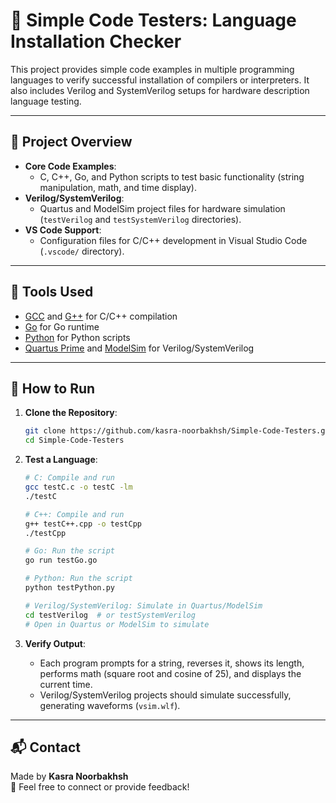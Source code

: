# 🧪 Simple Code Testers: Language Installation Checker

This project provides simple code examples in multiple programming languages to verify successful installation of compilers or interpreters. It also includes Verilog and SystemVerilog setups for hardware description language testing.

---

## 📌 Project Overview

- **Core Code Examples**:
  - C, C++, Go, and Python scripts to test basic functionality (string manipulation, math, and time display).
- **Verilog/SystemVerilog**:
  - Quartus and ModelSim project files for hardware simulation (`testVerilog` and `testSystemVerilog` directories).
- **VS Code Support**:
  - Configuration files for C/C++ development in Visual Studio Code (`.vscode/` directory).

---

## 🧰 Tools Used

- [GCC](https://gcc.gnu.org/) and [G++](https://gcc.gnu.org/) for C/C++ compilation
- [Go](https://golang.org/) for Go runtime
- [Python](https://www.python.org/) for Python scripts
- [Quartus Prime](https://www.intel.com/content/www/us/en/software/programmable/quartus-prime/overview.html) and [ModelSim](https://www.intel.com/content/www/us/en/software/programmable/quartus-prime/model-sim.html) for Verilog/SystemVerilog

---

## 🚀 How to Run

1. **Clone the Repository**:
   ```bash
   git clone https://github.com/kasra-noorbakhsh/Simple-Code-Testers.git
   cd Simple-Code-Testers
   ```

2. **Test a Language**:
   ```bash
   # C: Compile and run
   gcc testC.c -o testC -lm
   ./testC
   ```

   ```bash
   # C++: Compile and run
   g++ testC++.cpp -o testCpp
   ./testCpp
   ```

   ```bash
   # Go: Run the script
   go run testGo.go
   ```

   ```bash
   # Python: Run the script
   python testPython.py
   ```

   ```bash
   # Verilog/SystemVerilog: Simulate in Quartus/ModelSim
   cd testVerilog  # or testSystemVerilog
   # Open in Quartus or ModelSim to simulate
   ```

3. **Verify Output**:
   - Each program prompts for a string, reverses it, shows its length, performs math (square root and cosine of 25), and displays the current time.
   - Verilog/SystemVerilog projects should simulate successfully, generating waveforms (`vsim.wlf`).

---

## 📬 Contact

Made by **Kasra Noorbakhsh**  
📧 Feel free to connect or provide feedback!
